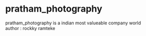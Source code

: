 # pratham_photography
pratham_photography is a indian most valueable company world
<br>
author : rockky ramteke
